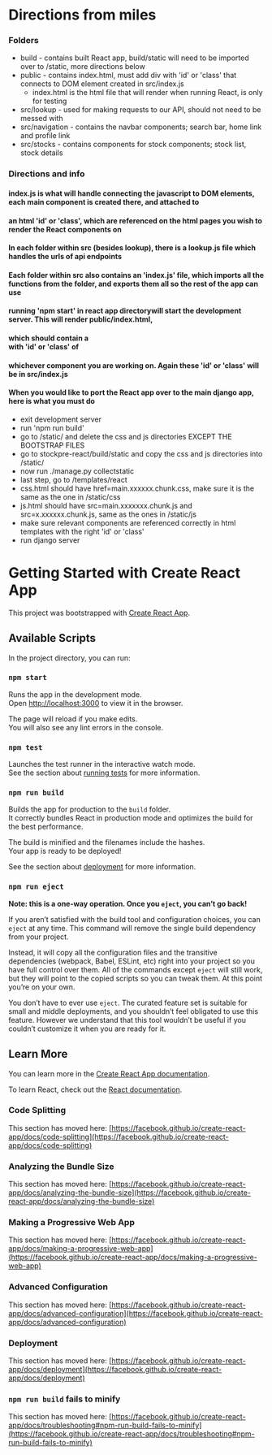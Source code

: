 # Directions from miles

### Folders

* build - contains built React app, build/static will need to be imported over to /static, more directions below
* public - contains index.html, must add div with 'id' or 'class' that connects to DOM element created in src/index.js
    * index.html is the html file that will render when running React, is only for testing
* src/lookup - used for making requests to our API, should not need to be messed with
* src/navigation - contains the navbar components; search bar, home link and profile link
* src/stocks - contains components for stock components; stock list, stock details

### Directions and info

#### index.js is what will handle connecting the javascript to DOM elements, each main component is created there, and attached to 
#### an html 'id' or 'class', which are referenced on the html pages you wish to render the React components on

#### In each folder within src (besides lookup), there is a lookup.js file which handles the urls of api endpoints
#### Each folder within src also contains an 'index.js' file, which imports all the functions from the folder, and exports them all so the rest of the app can use

#### running 'npm start' in react app directorywill start the development server. This will render public/index.html, 
#### which should contain a <div> with 'id' or 'class' of 
#### whichever component you are working on. Again these 'id' or 'class' will be in src/index.js

#### When you would like to port the React app over to the main django app, here is what you must do

* exit development server
* run 'npm run build'
* go to /static/ and delete the css and js directories EXCEPT THE BOOTSTRAP FILES
* go to stockpre-react/build/static and copy the css and js directories into /static/
* now run ./manage.py collectstatic
* last step, go to /templates/react
* css.html should have href=main.xxxxxx.chunk.css, make sure it is the same as the one in /static/css
* js.html should have src=main.xxxxxxx.chunk.js and src=x.xxxxxx.chunk.js, same as the ones in /static/js
* make sure relevant components are referenced correctly in html templates with the right 'id' or 'class'
* run django server

# Getting Started with Create React App

This project was bootstrapped with [Create React App](https://github.com/facebook/create-react-app).

## Available Scripts

In the project directory, you can run:

### `npm start`

Runs the app in the development mode.\
Open [http://localhost:3000](http://localhost:3000) to view it in the browser.

The page will reload if you make edits.\
You will also see any lint errors in the console.

### `npm test`

Launches the test runner in the interactive watch mode.\
See the section about [running tests](https://facebook.github.io/create-react-app/docs/running-tests) for more information.

### `npm run build`

Builds the app for production to the `build` folder.\
It correctly bundles React in production mode and optimizes the build for the best performance.

The build is minified and the filenames include the hashes.\
Your app is ready to be deployed!

See the section about [deployment](https://facebook.github.io/create-react-app/docs/deployment) for more information.

### `npm run eject`

**Note: this is a one-way operation. Once you `eject`, you can’t go back!**

If you aren’t satisfied with the build tool and configuration choices, you can `eject` at any time. This command will remove the single build dependency from your project.

Instead, it will copy all the configuration files and the transitive dependencies (webpack, Babel, ESLint, etc) right into your project so you have full control over them. All of the commands except `eject` will still work, but they will point to the copied scripts so you can tweak them. At this point you’re on your own.

You don’t have to ever use `eject`. The curated feature set is suitable for small and middle deployments, and you shouldn’t feel obligated to use this feature. However we understand that this tool wouldn’t be useful if you couldn’t customize it when you are ready for it.

## Learn More

You can learn more in the [Create React App documentation](https://facebook.github.io/create-react-app/docs/getting-started).

To learn React, check out the [React documentation](https://reactjs.org/).

### Code Splitting

This section has moved here: [https://facebook.github.io/create-react-app/docs/code-splitting](https://facebook.github.io/create-react-app/docs/code-splitting)

### Analyzing the Bundle Size

This section has moved here: [https://facebook.github.io/create-react-app/docs/analyzing-the-bundle-size](https://facebook.github.io/create-react-app/docs/analyzing-the-bundle-size)

### Making a Progressive Web App

This section has moved here: [https://facebook.github.io/create-react-app/docs/making-a-progressive-web-app](https://facebook.github.io/create-react-app/docs/making-a-progressive-web-app)

### Advanced Configuration

This section has moved here: [https://facebook.github.io/create-react-app/docs/advanced-configuration](https://facebook.github.io/create-react-app/docs/advanced-configuration)

### Deployment

This section has moved here: [https://facebook.github.io/create-react-app/docs/deployment](https://facebook.github.io/create-react-app/docs/deployment)

### `npm run build` fails to minify

This section has moved here: [https://facebook.github.io/create-react-app/docs/troubleshooting#npm-run-build-fails-to-minify](https://facebook.github.io/create-react-app/docs/troubleshooting#npm-run-build-fails-to-minify)

